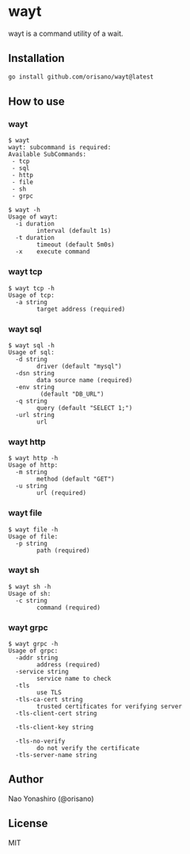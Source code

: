 # wayt
wayt is a command utility of a wait.

## Installation
```bash
go install github.com/orisano/wayt@latest
```

## How to use
### wayt
```
$ wayt
wayt: subcommand is required:
Available SubCommands:
 - tcp
 - sql
 - http
 - file
 - sh
 - grpc

$ wayt -h
Usage of wayt:
  -i duration
    	interval (default 1s)
  -t duration
    	timeout (default 5m0s)
  -x	execute command
```

### wayt tcp
```
$ wayt tcp -h
Usage of tcp:
  -a string
    	target address (required)
```

### wayt sql
```
$ wayt sql -h
Usage of sql:
  -d string
    	driver (default "mysql")
  -dsn string
    	data source name (required)
  -env string
    	 (default "DB_URL")
  -q string
    	query (default "SELECT 1;")
  -url string
    	url
```

### wayt http
```
$ wayt http -h
Usage of http:
  -m string
    	method (default "GET")
  -u string
    	url (required)
```

### wayt file
```
$ wayt file -h
Usage of file:
  -p string
    	path (required)
```

### wayt sh
```
$ wayt sh -h
Usage of sh:
  -c string
    	command (required)
```

### wayt grpc
```
$ wayt grpc -h
Usage of grpc:
  -addr string
    	address (required)
  -service string
    	service name to check
  -tls
    	use TLS
  -tls-ca-cert string
    	trusted certificates for verifying server
  -tls-client-cert string

  -tls-client-key string

  -tls-no-verify
    	do not verify the certificate
  -tls-server-name string

```

## Author
Nao Yonashiro (@orisano)

## License
MIT
